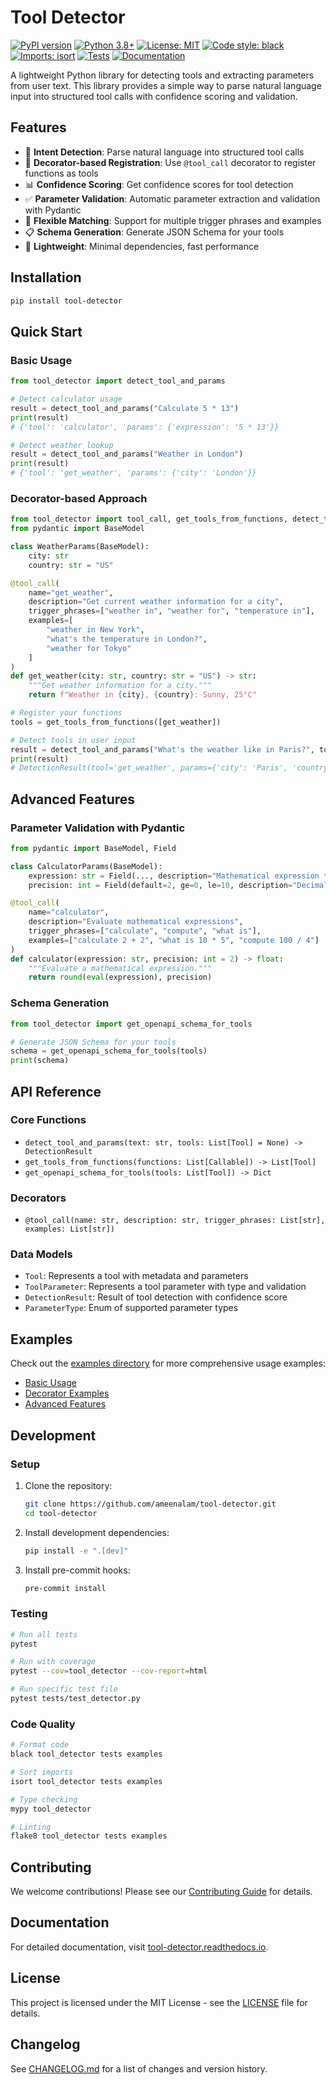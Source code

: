 # Tool Detector

[![PyPI version](https://badge.fury.io/py/tool-detector.svg)](https://badge.fury.io/py/tool-detector)
[![Python 3.8+](https://img.shields.io/badge/python-3.8+-blue.svg)](https://www.python.org/downloads/)
[![License: MIT](https://img.shields.io/badge/License-MIT-yellow.svg)](https://opensource.org/licenses/MIT)
[![Code style: black](https://img.shields.io/badge/code%20style-black-000000.svg)](https://github.com/psf/black)
[![Imports: isort](https://img.shields.io/badge/%20imports-isort-%231674b1?style=flat&labelColor=ef8336)](https://pycqa.github.io/isort/)
[![Tests](https://github.com/ameenalam/tool-detector/workflows/Tests/badge.svg)](https://github.com/ameenalam/tool-detector/actions)
[![Documentation](https://readthedocs.org/projects/tool-detector/badge/?version=latest)](https://tool-detector.readthedocs.io/)

A lightweight Python library for detecting tools and extracting parameters from user text. This library provides a simple way to parse natural language input into structured tool calls with confidence scoring and validation.

## Features

- 🎯 **Intent Detection**: Parse natural language into structured tool calls
- 🔧 **Decorator-based Registration**: Use `@tool_call` decorator to register functions as tools
- 📊 **Confidence Scoring**: Get confidence scores for tool detection
- ✅ **Parameter Validation**: Automatic parameter extraction and validation with Pydantic
- 🎨 **Flexible Matching**: Support for multiple trigger phrases and examples
- 📋 **Schema Generation**: Generate JSON Schema for your tools
- 🚀 **Lightweight**: Minimal dependencies, fast performance

## Installation

```bash
pip install tool-detector
```

## Quick Start

### Basic Usage

```python
from tool_detector import detect_tool_and_params

# Detect calculator usage
result = detect_tool_and_params("Calculate 5 * 13")
print(result)
# {'tool': 'calculator', 'params': {'expression': '5 * 13'}}

# Detect weather lookup
result = detect_tool_and_params("Weather in London")
print(result)
# {'tool': 'get_weather', 'params': {'city': 'London'}}
```

### Decorator-based Approach

```python
from tool_detector import tool_call, get_tools_from_functions, detect_tool_and_params
from pydantic import BaseModel

class WeatherParams(BaseModel):
    city: str
    country: str = "US"

@tool_call(
    name="get_weather",
    description="Get current weather information for a city",
    trigger_phrases=["weather in", "weather for", "temperature in"],
    examples=[
        "weather in New York",
        "what's the temperature in London?",
        "weather for Tokyo"
    ]
)
def get_weather(city: str, country: str = "US") -> str:
    """Get weather information for a city."""
    return f"Weather in {city}, {country}: Sunny, 25°C"

# Register your functions
tools = get_tools_from_functions([get_weather])

# Detect tools in user input
result = detect_tool_and_params("What's the weather like in Paris?", tools)
print(result)
# DetectionResult(tool='get_weather', params={'city': 'Paris', 'country': 'US'}, confidence=0.85)
```

## Advanced Features

### Parameter Validation with Pydantic

```python
from pydantic import BaseModel, Field

class CalculatorParams(BaseModel):
    expression: str = Field(..., description="Mathematical expression to evaluate")
    precision: int = Field(default=2, ge=0, le=10, description="Decimal precision")

@tool_call(
    name="calculator",
    description="Evaluate mathematical expressions",
    trigger_phrases=["calculate", "compute", "what is"],
    examples=["calculate 2 + 2", "what is 10 * 5", "compute 100 / 4"]
)
def calculator(expression: str, precision: int = 2) -> float:
    """Evaluate a mathematical expression."""
    return round(eval(expression), precision)
```

### Schema Generation

```python
from tool_detector import get_openapi_schema_for_tools

# Generate JSON Schema for your tools
schema = get_openapi_schema_for_tools(tools)
print(schema)
```

## API Reference

### Core Functions

- `detect_tool_and_params(text: str, tools: List[Tool] = None) -> DetectionResult`
- `get_tools_from_functions(functions: List[Callable]) -> List[Tool]`
- `get_openapi_schema_for_tools(tools: List[Tool]) -> Dict`

### Decorators

- `@tool_call(name: str, description: str, trigger_phrases: List[str], examples: List[str])`

### Data Models

- `Tool`: Represents a tool with metadata and parameters
- `ToolParameter`: Represents a tool parameter with type and validation
- `DetectionResult`: Result of tool detection with confidence score
- `ParameterType`: Enum of supported parameter types

## Examples

Check out the [examples directory](https://github.com/ameenalam/tool-detector/tree/main/examples) for more comprehensive usage examples:

- [Basic Usage](https://github.com/ameenalam/tool-detector/blob/main/examples/basic_usage.py)
- [Decorator Examples](https://github.com/ameenalam/tool-detector/blob/main/examples/decorator_examples.py)
- [Advanced Features](https://github.com/ameenalam/tool-detector/blob/main/examples/advanced_features.py)

## Development

### Setup

1. Clone the repository:
   ```bash
   git clone https://github.com/ameenalam/tool-detector.git
   cd tool-detector
   ```

2. Install development dependencies:
   ```bash
   pip install -e ".[dev]"
   ```

3. Install pre-commit hooks:
   ```bash
   pre-commit install
   ```

### Testing

```bash
# Run all tests
pytest

# Run with coverage
pytest --cov=tool_detector --cov-report=html

# Run specific test file
pytest tests/test_detector.py
```

### Code Quality

```bash
# Format code
black tool_detector tests examples

# Sort imports
isort tool_detector tests examples

# Type checking
mypy tool_detector

# Linting
flake8 tool_detector tests examples
```

## Contributing

We welcome contributions! Please see our [Contributing Guide](https://github.com/ameenalam/tool-detector/blob/main/CONTRIBUTING.md) for details.

## Documentation

For detailed documentation, visit [tool-detector.readthedocs.io](https://tool-detector.readthedocs.io/).

## License

This project is licensed under the MIT License - see the [LICENSE](https://github.com/ameenalam/tool-detector/blob/main/LICENSE) file for details.

## Changelog

See [CHANGELOG.md](https://github.com/ameenalam/tool-detector/blob/main/CHANGELOG.md) for a list of changes and version history. 